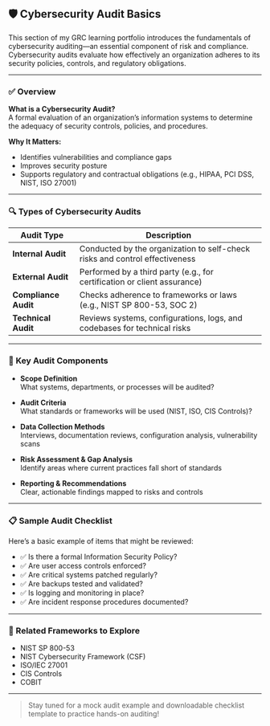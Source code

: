 ## 🛡️ Cybersecurity Audit Basics

This section of my GRC learning portfolio introduces the fundamentals of cybersecurity auditing—an essential component of risk and compliance. Cybersecurity audits evaluate how effectively an organization adheres to its security policies, controls, and regulatory obligations.

---

### ✅ Overview

**What is a Cybersecurity Audit?**  
A formal evaluation of an organization’s information systems to determine the adequacy of security controls, policies, and procedures.

**Why It Matters:**
- Identifies vulnerabilities and compliance gaps  
- Improves security posture  
- Supports regulatory and contractual obligations (e.g., HIPAA, PCI DSS, NIST, ISO 27001)

---

### 🔍 Types of Cybersecurity Audits

| Audit Type         | Description |
|--------------------|-------------|
| **Internal Audit** | Conducted by the organization to self-check risks and control effectiveness |
| **External Audit** | Performed by a third party (e.g., for certification or client assurance) |
| **Compliance Audit** | Checks adherence to frameworks or laws (e.g., NIST SP 800-53, SOC 2) |
| **Technical Audit** | Reviews systems, configurations, logs, and codebases for technical risks |

---

### 🧰 Key Audit Components

- **Scope Definition**  
  What systems, departments, or processes will be audited?

- **Audit Criteria**  
  What standards or frameworks will be used (NIST, ISO, CIS Controls)?

- **Data Collection Methods**  
  Interviews, documentation reviews, configuration analysis, vulnerability scans

- **Risk Assessment & Gap Analysis**  
  Identify areas where current practices fall short of standards

- **Reporting & Recommendations**  
  Clear, actionable findings mapped to risks and controls

---

### 📋 Sample Audit Checklist

Here’s a basic example of items that might be reviewed:

- ✅ Is there a formal Information Security Policy?
- ✅ Are user access controls enforced?
- ✅ Are critical systems patched regularly?
- ✅ Are backups tested and validated?
- ✅ Is logging and monitoring in place?
- ✅ Are incident response procedures documented?

---

### 🧩 Related Frameworks to Explore

- NIST SP 800-53
- NIST Cybersecurity Framework (CSF)
- ISO/IEC 27001
- CIS Controls
- COBIT

---

> Stay tuned for a mock audit example and downloadable checklist template to practice hands-on auditing!
